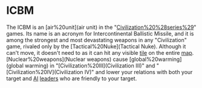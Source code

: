 # ICBM

The ICBM is an [air%20unit](air unit) in the "[Civilization%20%28series%29](Civilization)" games. Its name is an acronym for Intercontinental Ballistic Missile, and it is among the strongest and most devastating weapons in any "Civilization" game, rivaled only by the [Tactical%20Nuke](Tactical Nuke). Although it can't move, it doesn't need to as it can hit any visible [tile](tile) on the entire [map](map).
[Nuclear%20weapons](Nuclear weapons) cause [global%20warming](global warming) in "[Civilization%20III](Civilization III)" and "[Civilization%20IV](Civilization IV)" and lower your relations with both your target and [AI](AI) [leaders](leaders) who are friendly to your target.